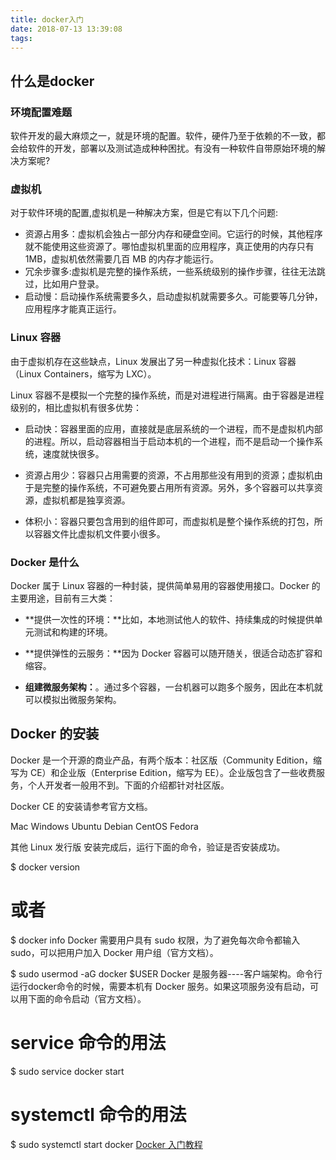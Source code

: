```yaml
---
title: docker入门
date: 2018-07-13 13:39:08
tags:
---
```


## 什么是docker

### 环境配置难题

软件开发的最大麻烦之一，就是环境的配置。软件，硬件乃至于依赖的不一致，都会给软件的开发，部署以及测试造成种种困扰。有没有一种软件自带原始环境的解决方案呢?

### 虚拟机

对于软件环境的配置,虚拟机是一种解决方案，但是它有以下几个问题:

* 资源占用多：虚拟机会独占一部分内存和硬盘空间。它运行的时候，其他程序就不能使用这些资源了。哪怕虚拟机里面的应用程序，真正使用的内存只有 1MB，虚拟机依然需要几百 MB 的内存才能运行。
* 冗余步骤多:虚拟机是完整的操作系统，一些系统级别的操作步骤，往往无法跳过，比如用户登录。
* 启动慢：启动操作系统需要多久，启动虚拟机就需要多久。可能要等几分钟，应用程序才能真正运行。

### Linux 容器

由于虚拟机存在这些缺点，Linux 发展出了另一种虚拟化技术：Linux 容器（Linux Containers，缩写为 LXC）。

Linux 容器不是模拟一个完整的操作系统，而是对进程进行隔离。由于容器是进程级别的，相比虚拟机有很多优势：

* 启动快：容器里面的应用，直接就是底层系统的一个进程，而不是虚拟机内部的进程。所以，启动容器相当于启动本机的一个进程，而不是启动一个操作系统，速度就快很多。

* 资源占用少：容器只占用需要的资源，不占用那些没有用到的资源；虚拟机由于是完整的操作系统，不可避免要占用所有资源。另外，多个容器可以共享资源，虚拟机都是独享资源。

* 体积小：容器只要包含用到的组件即可，而虚拟机是整个操作系统的打包，所以容器文件比虚拟机文件要小很多。

### Docker 是什么

Docker 属于 Linux 容器的一种封装，提供简单易用的容器使用接口。Docker 的主要用途，目前有三大类：

* **提供一次性的环境：**比如，本地测试他人的软件、持续集成的时候提供单元测试和构建的环境。

* **提供弹性的云服务：**因为 Docker 容器可以随开随关，很适合动态扩容和缩容。

* **组建微服务架构：**。通过多个容器，一台机器可以跑多个服务，因此在本机就可以模拟出微服务架构。

## Docker 的安装

Docker 是一个开源的商业产品，有两个版本：社区版（Community Edition，缩写为 CE）和企业版（Enterprise Edition，缩写为 EE）。企业版包含了一些收费服务，个人开发者一般用不到。下面的介绍都针对社区版。

Docker CE 的安装请参考官方文档。

Mac
Windows
Ubuntu
Debian
CentOS
Fedora

其他 Linux 发行版
安装完成后，运行下面的命令，验证是否安装成功。


$ docker version
# 或者
$ docker info
Docker 需要用户具有 sudo 权限，为了避免每次命令都输入sudo，可以把用户加入 Docker 用户组（官方文档）。


$ sudo usermod -aG docker $USER
Docker 是服务器----客户端架构。命令行运行docker命令的时候，需要本机有 Docker 服务。如果这项服务没有启动，可以用下面的命令启动（官方文档）。


# service 命令的用法
$ sudo service docker start

# systemctl 命令的用法
$ sudo systemctl start docker
[Docker 入门教程](http://www.ruanyifeng.com/blog/2018/02/docker-tutorial.html)